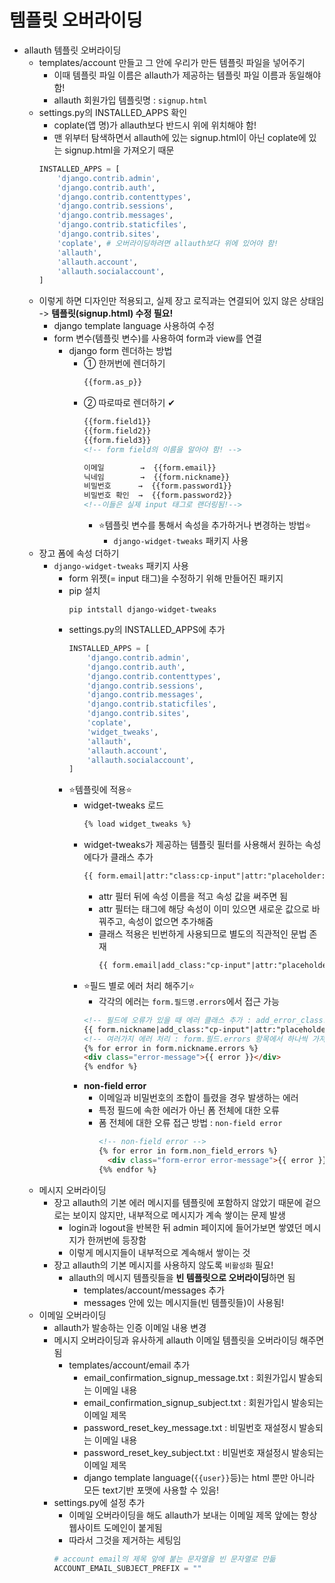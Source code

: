 # 템플릿 오버라이딩

- allauth 템플릿 오버라이딩
  - templates/account 만들고 그 안에 우리가 만든 템플릿 파일을 넣어주기
    - 이때 템플릿 파일 이름은 allauth가 제공하는 템플릿 파일 이름과 동일해야 함!
    - allauth 회원가입 템플릿명 : `signup.html`
  - settings.py의 INSTALLED_APPS 확인
    - coplate(앱 명)가 allauth보다 반드시 위에 위치해야 함!
    - 맨 위부터 탐색하면서 allauth에 있는 signup.html이 아닌 coplate에 있는 signup.html을 가져오기 때문  
    ```py
    INSTALLED_APPS = [
        'django.contrib.admin',
        'django.contrib.auth',
        'django.contrib.contenttypes',
        'django.contrib.sessions',
        'django.contrib.messages',
        'django.contrib.staticfiles',
        'django.contrib.sites',
        'coplate', # 오버라이딩하려면 allauth보다 위에 있어야 함!
        'allauth',
        'allauth.account',
        'allauth.socialaccount',
    ]
    ```
  - 이렇게 하면 디자인만 적용되고, 실제 장고 로직과는 연결되어 있지 않은 상태임 -> **템플릿(signup.html) 수정 필요!**
    - django template language 사용하여 수정 
    - form 변수(템플릿 변수)를 사용하여 form과 view를 연결
      - django form 렌더하는 방법
        - ① 한꺼번에 렌더하기
          ```html
          {{form.as_p}}
          ```
        - ② 따로따로 렌더하기 ✔
          ```html
          {{form.field1}}
          {{form.field2}}
          {{form.field3}}
          <!-- form field의 이름을 알아야 함! -->
          ```
          ```html
          이메일        →  {{form.email}} 
          닉네임        →  {{form.nickname}}
          비밀번호      →  {{form.password1}}
          비밀번호 확인  →  {{form.password2}}
          <!--이들은 실제 input 태그로 랜더링됨!-->
          ```
          - ⭐템플릿 변수를 통해서 속성을 추가하거나 변경하는 방법⭐
            - `django-widget-tweaks` 패키지 사용
  - 장고 폼에 속성 더하기
    - `django-widget-tweaks` 패키지 사용
      - form 위젯(= input 태그)을 수정하기 위해 만들어진 패키지
      - pip 설치
        ```
        pip intstall django-widget-tweaks
        ```
      - settings.py의 INSTALLED_APPS에 추가
        ```py
        INSTALLED_APPS = [
            'django.contrib.admin',
            'django.contrib.auth',
            'django.contrib.contenttypes',
            'django.contrib.sessions',
            'django.contrib.messages',
            'django.contrib.staticfiles',
            'django.contrib.sites',
            'coplate',
            'widget_tweaks',
            'allauth',
            'allauth.account',
            'allauth.socialaccount',
        ]
        ```
      - ⭐템플릿에 적용⭐
        - widget-tweaks 로드
          ```html
          {% load widget_tweaks %}
          ```
        - widget-tweaks가 제공하는 템플릿 필터를 사용해서 원하는 속성에다가 클래스 추가
          ```html
          {{ form.email|attr:"class:cp-input"|attr:"placeholder:이메일"}}
          ```
          - attr 필터 뒤에 속성 이름을 적고 속성 값을 써주면 됨
          - attr 필터는 태그에 해당 속성이 이미 있으면 새로운 값으로 바꿔주고, 속성이 없으면 추가해줌
          - 클래스 적용은 빈번하게 사용되므로 별도의 직관적인 문법 존재
            ```html
            {{ form.email|add_class:"cp-input"|attr:"placeholder:이메일"}}
            ```
        - ⭐필드 별로 에러 처리 해주기⭐
          - 각각의 에러는 `form.필드명.errors`에서 접근 가능
          ```html
          <!-- 필드에 오류가 있을 때 에러 클래스 추가 : add_error_class:"error" -->
          {{ form.nickname|add_class:"cp-input"|attr:"placeholder:닉네임 (Coplate에서 사용되는 이름입니다)"|add_error_class:"error"}}
          <!-- 여러가지 에러 처리 : form.필드.errors 항목에서 하나씩 가져와서 보여줌 -->
          {% for error in form.nickname.errors %}
          <div class="error-message">{{ error }}</div>
          {% endfor %}
          ```
        - **non-field error**
          - 이메일과 비밀번호의 조합이 틀렸을 경우 발생하는 에러
          - 특정 필드에 속한 에러가 아닌 폼 전체에 대한 오류
          - 폼 전체에 대한 오류 접근 방법 : `non-field error`
            ```html
            <!-- non-field error -->
            {% for error in form.non_field_errors %}
              <div class="form-error error-message">{{ error }}</div> <!-- 에러 메시지 -->
            {%% endfor %}
            ```
  - 메시지 오버라이딩
    - 장고 allauth의 기본 에러 메시지를 템플릿에 포함하지 않았기 때문에 겉으로는 보이지 않지만, 내부적으로 메시지가 계속 쌓이는 문제 발생
      - login과 logout을 반복한 뒤 admin 페이지에 들어가보면 쌓였던 메시지가 한꺼번에 등장함
      - 이렇게 메시지들이 내부적으로 계속해서 쌓이는 것
    - 장고 allauth의 기본 메시지를 사용하지 않도록 `비활성화` 필요!
      - allauth의 메시지 템플릿들을 **빈 템플릿으로 오버라이딩**하면 됨
        - templates/account/messages 추가 
        - messages 안에 있는 메시지들(빈 템플릿들)이 사용됨!
  - 이메일 오버라이딩
    - allauth가 발송하는 인증 이메일 내용 변경
    - 메시지 오버라이딩과 유사하게 allauth 이메일 템플릿을 오버라이딩 해주면 됨
      - templates/account/email 추가
        - email_confirmation_signup_message.txt : 회원가입시 발송되는 이메일 내용
        - email_confirmation_signup_subject.txt : 회원가입시 발송되는 이메일 제목
        - password_reset_key_message.txt : 비밀번호 재설정시 발송되는 이메일 내용
        - password_reset_key_subject.txt : 비밀번호 재설정시 발송되는 이메일 제목
        - django template language(`{{user}}`등)는 html 뿐만 아니라 모든 text기반 포맷에 사용할 수 있음!
    - settings.py에 설정 추가
      - 이메일 오버라이딩을 해도 allauth가 보내는 이메일 제목 앞에는 항상 웹사이트 도메인이 붙게됨
      - 따라서 그것을 제거하는 세팅임
      ```py
      # account email의 제목 앞에 붙는 문자열을 빈 문자열로 만듦
      ACCOUNT_EMAIL_SUBJECT_PREFIX = ""
      ```
